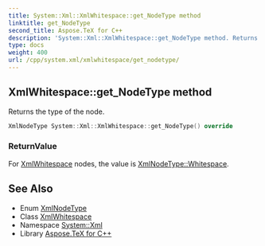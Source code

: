 ```yaml
---
title: System::Xml::XmlWhitespace::get_NodeType method
linktitle: get_NodeType
second_title: Aspose.TeX for C++
description: 'System::Xml::XmlWhitespace::get_NodeType method. Returns the type of the node in C++.'
type: docs
weight: 400
url: /cpp/system.xml/xmlwhitespace/get_nodetype/
---
```

## XmlWhitespace::get_NodeType method


Returns the type of the node.

```cpp
XmlNodeType System::Xml::XmlWhitespace::get_NodeType() override
```


### ReturnValue

For [XmlWhitespace](../) nodes, the value is [XmlNodeType::Whitespace](../../xmlnodetype/).

## See Also

* Enum [XmlNodeType](../../xmlnodetype/)
* Class [XmlWhitespace](../)
* Namespace [System::Xml](../../)
* Library [Aspose.TeX for C++](../../../)
